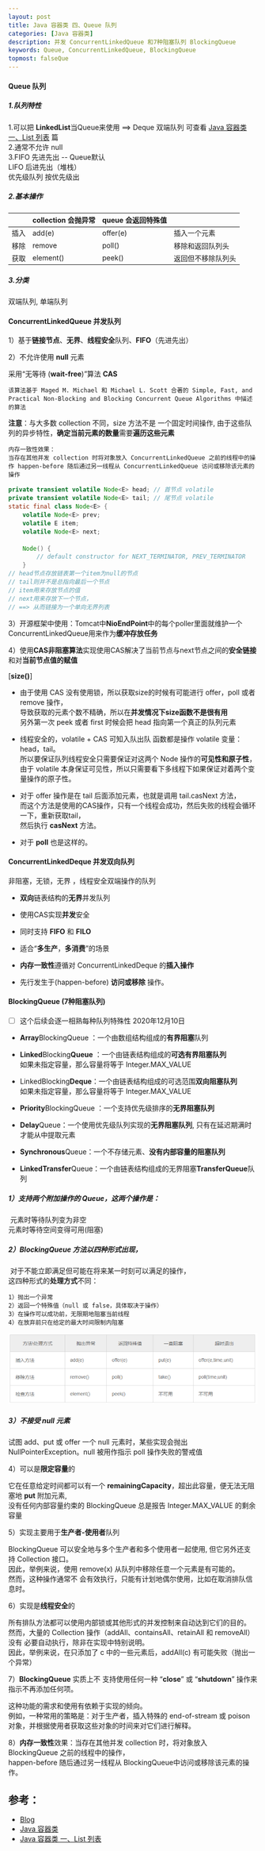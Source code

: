 ```yaml
---
layout: post
title: Java 容器类 四、Queue 队列
categories: [Java 容器类]
description: 并发 ConcurrentLinkedQueue 和7种阻塞队列 BlockingQueue
keywords: Queue, ConcurrentLinkedQueue, BlockingQueue
topmost: falseQue
---
```




#### Queue 队列

##### 1.队列特性

1.可以把 **LinkedList**当Queue来使用 ==> Deque 双端队列 可查看  [Java 容器类 一、List 列表](https://minipa.bxg.today/2016/06/21/java-data/) 篇  
2.通常不允许 null  
3.FIFO 先进先出 -- Queue默认  
   LIFO 后进先出（堆栈）  
   优先级队列 按优先级出

##### 2.基本操作

|      | collection 会抛异常 | queue 会返回特殊值 |                    |
| ---- | ------------------- | ------------------ | ------------------ |
| 插入 | add(e)              | offer(e)           | 插入一个元素       |
| 移除 | remove              | poll()             | 移除和返回队列头   |
| 获取 | element()           | peek()             | 返回但不移除队列头 |

##### 3.分类

双端队列, 单端队列



#### ConcurrentLinkedQueue 并发队列

1）基于**链接节点**、**无界**、**线程安全**队列、**FIFO**（先进先出）

2）不允许使用 **null** 元素

采用“无等待 (**wait-free**)”算法 **CAS** 

```
该算法基于 Maged M. Michael 和 Michael L. Scott 合著的 Simple, Fast, and Practical Non-Blocking and Blocking Concurrent Queue Algorithms 中描述的算法
```

**注意**：与大多数 collection 不同，size 方法不是 一个固定时间操作,  由于这些队列的异步特性，**确定当前元素的数量**需要**遍历这些元素**

```
内存一致性效果：
当存在其他并发 collection 时将对象放入 ConcurrentLinkedQueue 之前的线程中的操作 happen-before 随后通过另一线程从 ConcurrentLinkedQueue 访问或移除该元素的操作
```

```java
private transient volatile Node<E> head; // 首节点 volatile
private transient volatile Node<E> tail; // 尾节点 volatile
static final class Node<E> {
    volatile Node<E> prev;
    volatile E item;
    volatile Node<E> next;

    Node() {
        // default constructor for NEXT_TERMINATOR, PREV_TERMINATOR
    }
// head节点存放链表第一个item为null的节点
// tail则并不是总指向最后一个节点
// item用来存放节点的值
// next用来存放下一个节点，
// ==> 从而链接为一个单向无界列表
```

3）开源框架中使用：Tomcat中**NioEndPoint**中的每个poller里面就维护一个ConcurrentLinkedQueue<Runnable>用来作为**缓冲存放任务**

4）使用**CAS非阻塞算法**实现使用CAS解决了当前节点与next节点之间的**安全链接**和对**当前节点值的赋值**

[**size()**]

- 由于使用 CAS 没有使用锁，所以获取size的时候有可能进行 offer，poll 或者 remove 操作，  
  导致获取的元素个数不精确，所以在**并发情况下size函数不是很有用**  
  另外第一次 peek 或者 first 时候会把 head 指向第一个真正的队列元素

- 线程安全的，volatile + CAS 可知入队出队 函数都是操作 volatile 变量：head，tail。  
  所以要保证队列线程安全只需要保证对这两个 Node 操作的**可见性和原子性**，由于 volatile 本身保证可见性，所以只需要看下多线程下如果保证对着两个变量操作的原子性。

- 对于 offer 操作是在 tail 后面添加元素，也就是调用 tail.casNext 方法，  
  而这个方法是使用的CAS操作，只有一个线程会成功，然后失败的线程会循环一下，重新获取tail，  
  然后执行 **casNext** 方法。

- 对于 **poll** 也是这样的。




#### ConcurrentLinkedDeque 并发双向队列

非阻塞，无锁，无界 ，线程安全双端操作的队列

- **双向**链表结构的**无界**并发队列

- 使用CAS实现**并发**安全

- 同时支持 **FIFO** 和 **FILO**

- 适合“**多生产**，**多消费**”的场景

- **内存一致性**遵循对 ConcurrentLinkedDeque 的**插入操作**

- 先行发生于(happen-before) **访问或移除** 操作。



#### BlockingQueue (7种阻塞队列)

- [ ] 这个后续会逐一相熟每种队列特殊性 2020年12月10日

- **Array**BlockingQueue ：一个由数组结构组成的**有界阻塞**队列 

- **Linked**Blocking**Queue** ：一个由链表结构组成的**可选有界阻塞队列**  
  如果未指定容量，那么容量将等于 Integer.MAX_VALUE 

- LinkedBlocking**Deque**：一个由链表结构组成的可选范围**双向阻塞队列**  
  如果未指定容量，那么容量将等于 Integer.MAX_VALUE 

- **Priority**BlockingQueue ：一个支持优先级排序的**无界阻塞队列**

-  **Delay**Queue：一个使用优先级队列实现的**无界阻塞队列**, 只有在延迟期满时才能从中提取元素

-  **Synchronous**Queue：一个不存储元素、**没有内部容量的阻塞队列**

- **LinkedTransfer**Queue：一个由链表结构组成的无界阻塞**TransferQueue**队列



##### 1）支持两个附加操作的 Queue，这两个操作是：  

​	元素时等待队列变为非空  
​	元素时等待空间变得可用(阻塞)

##### 2）**BlockingQueue** 方法以四种形式出现，  

​	对于不能立即满足但可能在将来某一时刻可以满足的操作，  
​	这四种形式的**处理方式**不同：

```
1）抛出一个异常
2）返回一个特殊值（null 或 false，具体取决于操作）
3）在操作可以成功前，无限期地阻塞当前线程
4）在放弃前只在给定的最大时间限制内阻塞
```

![BlockingQueue4](/images/posts/2016-06-23-java-data/BlockingQueue4.png)

##### 3）不接受 null 元素

试图 add、put 或 offer 一个 null 元素时，某些实现会抛出 NullPointerException。null 被用作指示 poll 操作失败的警戒值

4）可以是**限定容量**的

它在任意给定时间都可以有一个 **remainingCapacity**，超出此容量，便无法无阻塞地 **put** 附加元素,  
没有任何内部容量约束的 BlockingQueue 总是报告 Integer.MAX_VALUE 的剩余容量

5）实现主要用于**生产者-使用者**队列

BlockingQueue 可以安全地与多个生产者和多个使用者一起使用,  但它另外还支持 Collection 接口。  
	因此，举例来说，使用 remove(x) 从队列中移除任意一个元素是有可能的。  
	然而，这种操作通常不 会有效执行，只能有计划地偶尔使用，比如在取消排队信息时。

6）实现是**线程安全**的

所有排队方法都可以使用内部锁或其他形式的并发控制来自动达到它们的目的。  
然而，大量的 Collection 操作（addAll、containsAll、retainAll 和 removeAll）没有 必要自动执行，除非在实现中特别说明。  
因此，举例来说，在只添加了 c 中的一些元素后，addAll(c) 有可能失败（抛出一个异常）

 7）**BlockingQueue** 实质上不 支持使用任何一种 “**close**” 或 “**shutdown**” 操作来指示不再添加任何项。

这种功能的需求和使用有依赖于实现的倾向。  
例如，一种常用的策略是：对于生产者，插入特殊的 end-of-stream 或 poison 对象，并根据使用者获取这些对象的时间来对它们进行解释。

8）**内存一致性**效果：当存在其他并发 collection 时，将对象放入 BlockingQueue 之前的线程中的操作，  
happen-before 随后通过另一线程从 BlockingQueue中访问或移除该元素的操作。



## 参考：

- [Blog](https://www.cnblogs.com/haimishasha/p/10808906.html)
- [Java 容器类](https://minipa.bxg.today/2016/06/20/java-data/)
- [Java 容器类 一、List 列表](https://minipa.bxg.today/2016/06/21/java-data/)


